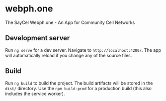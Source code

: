 # webph.one
The SayCel Webph.one - An App for Community Cell Networks

## Development server

Run `ng serve` for a dev server. Navigate to `http://localhost:4200/`. The app will automatically reload if you change any of the source files.

## Build

Run `ng build` to build the project. The build artifacts will be stored in the `dist/` directory. Use the `npm build-prod` for a production build (this also includes the service worker).
